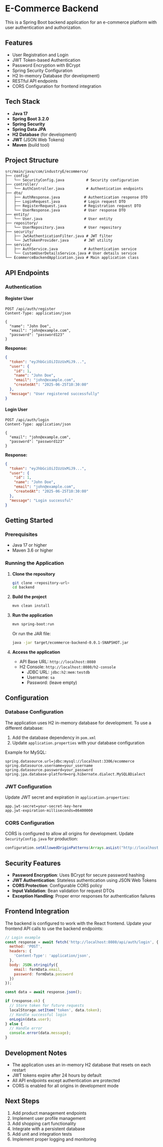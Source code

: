 # E-Commerce Backend

This is a Spring Boot backend application for an e-commerce platform with user authentication and authorization.

## Features

- User Registration and Login
- JWT Token-based Authentication
- Password Encryption with BCrypt
- Spring Security Configuration
- H2 In-memory Database (for development)
- RESTful API endpoints
- CORS Configuration for frontend integration

## Tech Stack

- **Java 17**
- **Spring Boot 3.2.0**
- **Spring Security**
- **Spring Data JPA**
- **H2 Database** (for development)
- **JWT** (JSON Web Tokens)
- **Maven** (build tool)

## Project Structure

```
src/main/java/com/industryE/ecommerce/
├── config/
│   └── SecurityConfig.java          # Security configuration
├── controller/
│   └── AuthController.java          # Authentication endpoints
├── dto/
│   ├── AuthResponse.java           # Authentication response DTO
│   ├── LoginRequest.java           # Login request DTO
│   ├── RegisterRequest.java        # Registration request DTO
│   └── UserResponse.java           # User response DTO
├── entity/
│   └── User.java                   # User entity
├── repository/
│   └── UserRepository.java         # User repository
├── security/
│   ├── JwtAuthenticationFilter.java # JWT filter
│   └── JwtTokenProvider.java       # JWT utility
├── service/
│   ├── AuthService.java            # Authentication service
│   └── CustomUserDetailsService.java # User details service
└── EcommerceBackendApplication.java # Main application class
```

## API Endpoints

### Authentication

#### Register User
```http
POST /api/auth/register
Content-Type: application/json

{
  "name": "John Doe",
  "email": "john@example.com",
  "password": "password123"
}
```

**Response:**
```json
{
  "token": "eyJhbGciOiJIUzUxMiJ9...",
  "user": {
    "id": 1,
    "name": "John Doe",
    "email": "john@example.com",
    "createdAt": "2025-06-25T10:30:00"
  },
  "message": "User registered successfully"
}
```

#### Login User
```http
POST /api/auth/login
Content-Type: application/json

{
  "email": "john@example.com",
  "password": "password123"
}
```

**Response:**
```json
{
  "token": "eyJhbGciOiJIUzUxMiJ9...",
  "user": {
    "id": 1,
    "name": "John Doe",
    "email": "john@example.com",
    "createdAt": "2025-06-25T10:30:00"
  },
  "message": "Login successful"
}
```

## Getting Started

### Prerequisites

- Java 17 or higher
- Maven 3.6 or higher

### Running the Application

1. **Clone the repository**
   ```bash
   git clone <repository-url>
   cd backend
   ```

2. **Build the project**
   ```bash
   mvn clean install
   ```

3. **Run the application**
   ```bash
   mvn spring-boot:run
   ```

   Or run the JAR file:
   ```bash
   java -jar target/ecommerce-backend-0.0.1-SNAPSHOT.jar
   ```

4. **Access the application**
   - API Base URL: `http://localhost:8080`
   - H2 Console: `http://localhost:8080/h2-console`
     - JDBC URL: `jdbc:h2:mem:testdb`
     - Username: `sa`
     - Password: (leave empty)

## Configuration

### Database Configuration

The application uses H2 in-memory database for development. To use a different database:

1. Add the database dependency in `pom.xml`
2. Update `application.properties` with your database configuration

Example for MySQL:
```properties
spring.datasource.url=jdbc:mysql://localhost:3306/ecommerce
spring.datasource.username=your_username
spring.datasource.password=your_password
spring.jpa.database-platform=org.hibernate.dialect.MySQL8Dialect
```

### JWT Configuration

Update JWT secret and expiration in `application.properties`:
```properties
app.jwt-secret=your-secret-key-here
app.jwt-expiration-milliseconds=86400000
```

### CORS Configuration

CORS is configured to allow all origins for development. Update `SecurityConfig.java` for production:
```java
configuration.setAllowedOriginPatterns(Arrays.asList("http://localhost:3000"));
```

## Security Features

- **Password Encryption**: Uses BCrypt for secure password hashing
- **JWT Authentication**: Stateless authentication using JSON Web Tokens
- **CORS Protection**: Configurable CORS policy
- **Input Validation**: Bean validation for request DTOs
- **Exception Handling**: Proper error responses for authentication failures

## Frontend Integration

The backend is configured to work with the React frontend. Update your frontend API calls to use the backend endpoints:

```javascript
// Login example
const response = await fetch('http://localhost:8080/api/auth/login', {
  method: 'POST',
  headers: {
    'Content-Type': 'application/json',
  },
  body: JSON.stringify({
    email: formData.email,
    password: formData.password
  })
});

const data = await response.json();

if (response.ok) {
  // Store token for future requests
  localStorage.setItem('token', data.token);
  // Handle successful login
  onLogin(data.user);
} else {
  // Handle error
  console.error(data.message);
}
```

## Development Notes

- The application uses an in-memory H2 database that resets on each restart
- JWT tokens expire after 24 hours by default
- All API endpoints except authentication are protected
- CORS is enabled for all origins in development mode

## Next Steps

1. Add product management endpoints
2. Implement user profile management
3. Add shopping cart functionality
4. Integrate with a persistent database
5. Add unit and integration tests
6. Implement proper logging and monitoring
